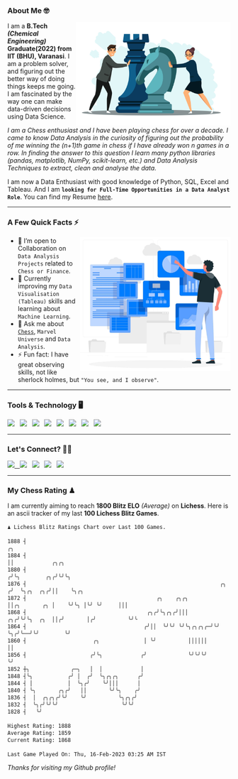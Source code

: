 ### About Me 🤓
<img align="right" alt="Coding" width="350" src="https://github.com/Laxman-Lakhan/Laxman-Lakhan/blob/master/Assets/Chess_Vector.jpg">   

I am a **B.Tech** _**(Chemical Engineering)**_ **Graduate(2022) from IIT (BHU), Varanasi**. I am a problem solver, and figuring out the better way of doing things keeps me going. I am fascinated by the way one can make data-driven decisions using Data Science. 

_I am a Chess enthusiast and I have been playing chess for over a decade. I came to know Data Analysis in the curiosity of figuring out the probability of me winning the (n+1)th game in chess if I have already won n games in a row. In finding the answer to this question I learn many python libraries (pandas, matplotlib, NumPy, scikit-learn, etc.) and Data Analysis Techniques to extract, clean and analyse the data._

I am now a Data Enthusiast with good knowledge of Python, SQL, Excel and Tableau. And I am **`looking for Full-Time Opportunities in a Data Analyst Role`**. You can find my Resume
 [here](https://drive.google.com/file/d/1UIOoogRLj5eGQFQBkuvMmTISZVdl2Ok7/view?usp=sharing).


---

### A Few Quick Facts ⚡️
<img align="right" alt="Coding" width="340" src="https://github.com/Laxman-Lakhan/Laxman-Lakhan/blob/master/Assets/Data_Vector.jpg">   

- 🤝 I’m open to Collaboration on `Data Analysis Projects` related to `Chess or Finance`.
- 📖 Currently improving my `Data Visualisation (Tableau)` skills and learning about `Machine Learning`.
- 💬 Ask me about [`Chess`](https://lichess.org/@/YourKingIsInDanger), `Marvel Universe` and `Data Analysis`.
- ⚡️ Fun fact: I have great observing skills, not like sherlock holmes, but `"You see, and I observe"`.

---
### Tools & Technology 🖥

<img src="https://img.shields.io/badge/Python-white?logo=Python&logoColor=ColorName&style=ShieldStyle" /> &nbsp;
<img src="https://img.shields.io/badge/MySQL-white?logo=MySQL&logoColor=ColorName&style=ShieldStyle" /> &nbsp;
<img src="https://img.shields.io/badge/Tableau-white?logo=Tableau&logoColor=ColorName&style=ShieldStyle" /> &nbsp;
<img src="https://img.shields.io/badge/Excel-white?logo=Microsoft+Excel&logoColor=196F3D&style=ShieldStyle" /> &nbsp;
<img src="https://img.shields.io/badge/Jupyter-white?logo=Jupyter&logoColor=ColorName&style=ShieldStyle" /> &nbsp;
<img src="https://img.shields.io/badge/pandas-white?logo=Pandas&logoColor=000080&style=ShieldStyle" /> &nbsp;
<img src="https://img.shields.io/badge/numpy-white?logo=Numpy&logoColor=85C1E9&style=ShieldStyle" /> &nbsp;
<img src="https://img.shields.io/badge/scikit learn-white?logo=Scikit+Learn&logoColor=ColorName&style=ShieldStyle" /> &nbsp;



---

### Let's Connect? 🫳🏻

<a href="mailto:laxmansingh.lakhan@gmail.com"> <img src="https://img.icons8.com/fluent/48/000000/gmail.png" width="3.5%"/> &nbsp;
[<img src="https://img.icons8.com/color/48/000000/linkedin.png" width="3.5%"/>](https://www.linkedin.com/in/laxman-lakhan/)  &nbsp;
[<img src="https://img.icons8.com/fluent/48/000000/facebook-new.png" width="3.5%"/>](https://www.facebook.com/s.laxmanlakhan/)  &nbsp;
[<img src="https://img.icons8.com/fluent/48/000000/instagram-new.png" width="3.5%"/>](https://www.instagram.com/laxman.lakhan/)  &nbsp;
[<img src="https://img.icons8.com/color/48/000000/twitter.png" width="3.5%"/>](https://twitter.com/laxman__lakhan)  &nbsp;

 ---
  
### My Chess Rating ♟
  
I am currently aiming to reach **1800 Blitz ELO** *(Average)* on **Lichess**. Here is an ascii tracker of my last **100 Lichess Blitz Games**.

  ```
  ♟︎ 𝙻𝚒𝚌𝚑𝚎𝚜𝚜 𝙱𝚕𝚒𝚝𝚣 𝚁𝚊𝚝𝚒𝚗𝚐𝚜 𝙲𝚑𝚊𝚛𝚝 𝚘𝚟𝚎𝚛 𝙻𝚊𝚜𝚝 𝟷00 𝙶𝚊𝚖𝚎𝚜.
  
1888 ┤                                                                             ╭╮
1884 ┤                                                                             ││            ╭╮╭╮
1880 ┤                                                                            ╭╯╰╮        ╭╮╭╯╰╯╰╮
1876 ┤                                                             ╭╮            ╭╯  ╰╮╭╮  ╭╮╭╯││    ╰╮╭╮
1872 ┤                                         ╭╮    ╭╮╭╮          ││╭╮       ╭╮ │    ╰╯╰╮ │╰╯ ╰╯     │││
1868 ┤                                      ╭╮╭╯╰╮╭╮╭╯│││       ╭╮╭╯╰╯╰╮  ╭╮  ││╭╯       │╭╯          ╰╯╰
1864 ┤                                     ╭╯││  ╰╯╰╯ ╰╯╰╮╭╮╭╮╭─╯╰╯    ╰╮╭╯╰──╯╰╯        ╰╯
1860 ┤                     ╭╮              │ ╰╯          ││││││         ││
1856 ┤                    ╭╯╰╮            ╭╯             ╰╯╰╯╰╯         ╰╯
1852 ┼╮             ╭─╮   │  │            │
1848 ┤╰╮           ╭╯ │  ╭╯  ╰╮╭╮╭╮      ╭╯
1844 ┤ │           │  ╰╮╭╯    ╰╯│││      │
1840 ┤ ╰╮       ╭╮╭╯   ││       ╰╯╰╮    ╭╯
1836 ┤  │  ╭╮╭╮╭╯╰╯    ╰╯          ╰╮╭╮╭╯
1832 ┤  ╰╮╭╯╰╯╰╯                    ╰╯╰╯
1828 ┤   ╰╯ 

Highest Rating: 1888
Average Rating: 1859
Current Rating: 1868 

Last Game Played On: Thu, 16-Feb-2023 03:25 AM IST
  ```
  
  
*Thanks for visiting my Github profile!*
